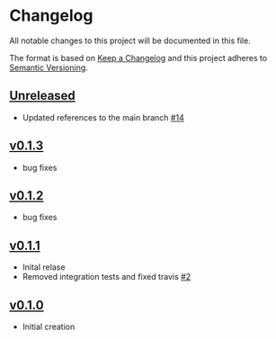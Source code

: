 # Changelog
All notable changes to this project will be documented in this file.

The format is based on [Keep a Changelog](http://keepachangelog.com/en/1.0.0/)
and this project adheres to [Semantic Versioning](http://semver.org/spec/v2.0.0.html).

## [Unreleased]
- Updated references to the main branch [#14](https://github.com/xmidt-org/caduceator/pull/14)

## [v0.1.3]
- bug fixes

## [v0.1.2]
- bug fixes

## [v0.1.1]
- Inital relase
- Removed integration tests and fixed travis [#2](https://github.com/xmidt-org/caduceator/pull/2)

## [v0.1.0]
- Initial creation

[Unreleased]: https://github.com/xmidt-org/__PROJECT__/compare/v0.1.3..HEAD
[v0.1.3]: https://github.com/xmidt-org/__PROJECT__/compare/v0.1.2..v0.1.3
[v0.1.2]: https://github.com/xmidt-org/__PROJECT__/compare/v0.1.1..v0.1.2
[v0.1.1]: https://github.com/xmidt-org/__PROJECT__/compare/v0.1.0...v0.1.1
[v0.1.0]: https://github.com/xmidt-org/__PROJECT__/compare/0.0.0...v0.1.0

